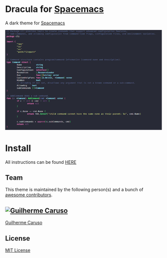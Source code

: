 # Dracula for [Spacemacs](https://www.spacemacs.org/)
A dark theme for [Spacemacs](https://www.spacemacs.org/)


![exampleImage](./assets/image.png)

# Install 

All instructions can be found [HERE](./Install.md)

## Team

This theme is maintained by the following person(s) and a bunch of [awesome contributors](https://github.com/GuilhermeCaruso/dracula-spacemacs/graphs/contributors).

[![Guilherme Caruso](https://avatars0.githubusercontent.com/u/30197446?v=3&s=70)](https://github.com/GuilhermeCaruso) 
--- 
[Guilherme Caruso](https://github.com/GuilhermeCaruso) 

## License

[MIT License](./LICENSE)